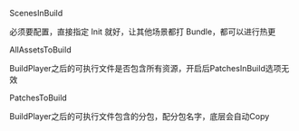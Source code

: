 ﻿ScenesInBuild

必须要配置，直接指定 Init 就好，让其他场景都打 Bundle，都可以进行热更

AllAssetsToBuild
    
BuildPlayer之后的可执行文件是否包含所有资源，开启后PatchesInBuild选项无效

PatchesToBuild

BuildPlayer之后的可执行文件包含的分包，配分包名字，底层会自动Copy